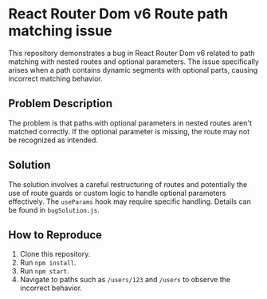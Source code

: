# React Router Dom v6 Route path matching issue
This repository demonstrates a bug in React Router Dom v6 related to path matching with nested routes and optional parameters.  The issue specifically arises when a path contains dynamic segments with optional parts, causing incorrect matching behavior.

## Problem Description
The problem is that paths with optional parameters in nested routes aren't matched correctly.  If the optional parameter is missing, the route may not be recognized as intended.

## Solution
The solution involves a careful restructuring of routes and potentially the use of route guards or custom logic to handle optional parameters effectively. The `useParams` hook may require specific handling.  Details can be found in `bugSolution.js`.

## How to Reproduce
1. Clone this repository.
2. Run `npm install`.
3. Run `npm start`.
4. Navigate to paths such as `/users/123` and `/users` to observe the incorrect behavior.